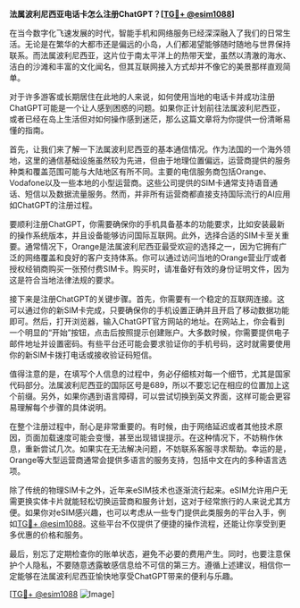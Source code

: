 **法属波利尼西亚电话卡怎么注册ChatGPT？[[TG💪+ @esim1088](https://t.me/s/esim1088)]**

在当今数字化飞速发展的时代，智能手机和网络服务已经深深融入了我们的日常生活。无论是在繁华的大都市还是偏远的小岛，人们都渴望能够随时随地与世界保持联系。而法属波利尼西亚，这片位于南太平洋上的热带天堂，虽然以清澈的海水、洁白的沙滩和丰富的文化闻名，但其互联网接入方式却并不像它的美景那样直观简单。

对于许多游客或长期居住在此地的人来说，如何使用当地的电话卡并成功注册ChatGPT可能是一个让人感到困惑的问题。如果你正计划前往法属波利尼西亚，或者已经在岛上生活但对如何操作感到迷茫，那么这篇文章将为你提供一份清晰易懂的指南。

首先，让我们来了解一下法属波利尼西亚的基本通信情况。作为法国的一个海外领地，这里的通信基础设施虽然较为先进，但由于地理位置偏远，运营商提供的服务种类和覆盖范围可能与大陆地区有所不同。主要的电信服务商包括Orange、Vodafone以及一些本地的小型运营商。这些公司提供的SIM卡通常支持语音通话、短信以及数据流量服务。然而，并非所有运营商都直接支持国际流行的AI应用如ChatGPT的注册过程。

要顺利注册ChatGPT，你需要确保你的手机具备基本的功能要求，比如安装最新的操作系统版本，并且设备能够访问国际互联网。此外，选择合适的SIM卡至关重要。通常情况下，Orange是法属波利尼西亚最受欢迎的选择之一，因为它拥有广泛的网络覆盖和良好的客户支持体系。你可以通过访问当地的Orange营业厅或者授权经销商购买一张预付费SIM卡。购买时，请准备好有效的身份证明文件，因为这是符合当地法律法规的要求。

接下来是注册ChatGPT的关键步骤。首先，你需要有一个稳定的互联网连接。这可以通过你的新SIM卡完成，只要确保你的手机设置正确并且开启了移动数据功能即可。然后，打开浏览器，输入ChatGPT官方网站的地址。在网站上，你会看到一个明显的“开始”按钮，点击后按照提示创建账户。大多数时候，你需要提供电子邮件地址并设置密码。有些平台还可能会要求验证你的手机号码，这时就需要使用你的新SIM卡拨打电话或接收验证码短信。

值得注意的是，在填写个人信息的过程中，务必仔细核对每一个细节，尤其是国家代码部分。法属波利尼西亚的国际区号是689，所以不要忘记在相应的位置加上这个前缀。另外，如果你遇到语言障碍，可以尝试切换到英文界面，这样可能会更容易理解每个步骤的具体说明。

在整个注册过程中，耐心是非常重要的。有时候，由于网络延迟或者其他技术原因，页面加载速度可能会变慢，甚至出现错误提示。在这种情况下，不妨稍作休息，重新尝试几次。如果实在无法解决问题，不妨联系客服寻求帮助。幸运的是，Orange等大型运营商通常会提供多语言的服务支持，包括中文在内的多种语言选项。

除了传统的物理SIM卡之外，近年来eSIM技术也逐渐流行起来。eSIM允许用户无需更换实体卡片就能轻松切换运营商和服务计划，这对于经常旅行的人来说尤其方便。如果你对eSIM感兴趣，也可以考虑从一些专门提供此类服务的平台入手，例如[TG💪+ @esim1088](https://t.me/s/esim1088)。这些平台不仅提供了便捷的操作流程，还能让你享受到更多优惠的价格和服务。

最后，别忘了定期检查你的账单状态，避免不必要的费用产生。同时，也要注意保护个人隐私，不要随意透露敏感信息给不可信的第三方。遵循上述建议，相信你一定能够在法属波利尼西亚愉快地享受ChatGPT带来的便利与乐趣。

[[TG💪+ @esim1088](https://t.me/s/esim1088) ![Image](https://i.postimg.cc/4NQfJmqS/Snipaste-2025-05-13-00-14-12.png)]